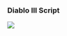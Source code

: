 ### Diablo III Script
![](https://lh3.googleusercontent.com/drive-viewer/AKGpihYFWjcW4WaM1D-pxiyl0h6fk0JE0G7jz9Z3aZXj_9lL6awPsy4u7fgWskb3ZeleYGQdTi9M8oxvqJuXkrnx7zNfWVwvspbIxA=s2560)